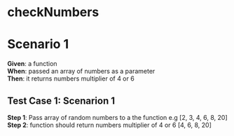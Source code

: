 # checkNumbers

# Scenario 1

**Given**: a function  
**When**: passed an array of numbers as a parameter  
**Then**: it returns numbers multiplier of 4 or 6  
        

## Test Case 1: Scenarion 1

**Step 1**: Pass array of random numbers to a the function e.g [2, 3, 4, 6, 8, 20]  
**Step 2**: function should return numbers multiplier of 4 or 6 [4, 6, 8, 20]  
